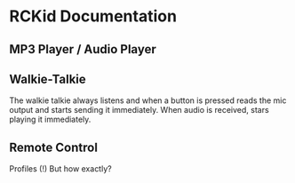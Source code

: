 # RCKid Documentation

## MP3 Player / Audio Player

## Walkie-Talkie

The walkie talkie always listens and when a button is pressed reads the mic output and starts sending it immediately. When audio is received, stars playing it immediately. 

## Remote Control

Profiles (!) But how exactly? 